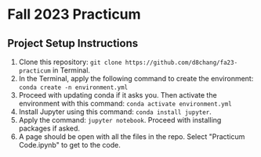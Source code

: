 # Fall 2023 Practicum

## Project Setup Instructions

1. Clone this repository: `git clone https://github.com/d8chang/fa23-practicum` in Terminal.
2. In the Terminal, apply the following command to create the environment: `conda create -n environment.yml` 
3. Proceed with updating conda if it asks you. Then activate the environment with this command: `conda activate environment.yml`
4. Install Jupyter using this command: `conda install jupyter`.
5. Apply the command: `jupyter notebook`. Proceed with installing packages if asked.
6. A page should be open with all the files in the repo. Select "Practicum Code.ipynb" to get to the code.
